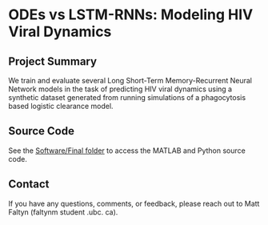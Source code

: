 # ODEs vs LSTM-RNNs: Modeling HIV Viral Dynamics

## Project Summary
We train and evaluate several Long Short-Term Memory-Recurrent Neural Network models in the task of predicting HIV viral dynamics using a 
synthetic dataset generated from running simulations of a phagocytosis based logistic clearance model.

## Source Code
See the [Software/Final folder](https://github.com/mattfaltyn/MATH-560/tree/main/project/Software/Final) to access the MATLAB and Python source code.

## Contact
If you have any questions, comments, or feedback, please reach out to Matt Faltyn (faltynm $%AT%$ student .ubc. ca).
